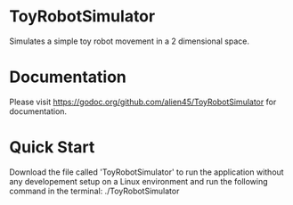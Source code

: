 # ToyRobotSimulator
Simulates a simple toy robot movement in a 2 dimensional space.

# Documentation
  Please visit https://godoc.org/github.com/alien45/ToyRobotSimulator for documentation.

# Quick Start
Download the file called 'ToyRobotSimulator' to run the application without any developement setup on a Linux environment and run the following command in the terminal:
    ./ToyRobotSimulator
